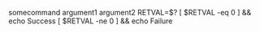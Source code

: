 somecommand  argument1 argument2
RETVAL=$?
[ $RETVAL -eq 0 ] && echo Success
[ $RETVAL -ne 0 ] && echo Failure
